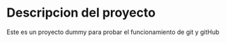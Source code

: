 # Descripcion del proyecto

Este es un proyecto dummy para probar el funcionamiento de git y gitHub
